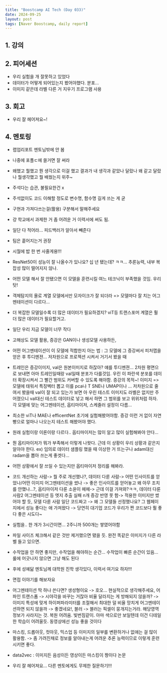 ```yaml
---
title: "Boostcamp AI Tech (Day 033)"
date: 2024-09-25
layout: post
tags: [Naver Boostcamp, daily report]
---
```

## 1. 강의

## 2. 피어세션
- 우리 실험을 개 잘못하고 있었다
- 데이터가 어떻게 되어있는지 봤어야했다. 분포... 
- 이미지 같은데 라벨 다른 거 지우기 프로그램 사용

## 3. 회고
- 우리 잘 헤어져요~!

## 4. 멘토링
- 랩업리포트 멘토님밖에 안 봄
- 나중에 포폴ㄷ에 쓸거면 잘 써라
- 왜했고 뭘했고 뭔 생각으로 이걸 했고 결과가 내 생각과 같았나 달랐나 왜 같고 달랐나 뭘생각했고 뭘 배웠는지 위주~
- 주석다는 습관, 불필요한건 x
- 주석없이도 코드 이해할 정도로 변수명, 함수명 길게 쓰는 게 굳
- 구현과 가져다쓰는걸(활용) 구분해서 말해주세요
- 걍 학교에서 과제한 거 좀 어려운 거 이력서에 써도 됨.
- 일단 다 적어라... 피드백러가 알아서 빼준다
- 팀은 흩어지는거 권장
- 시월에 밥 한 번 사줄게용!!!
- ResNet50이 성능이 잘 나올수가 있나요? 십 년 됐는데? ㅋㅋ... 추론능력, 내부 복잡성 많이 떨어지지 않나.
- 어떤 모델 해서 잘 안됐으면 이 모델을 훈련시킬 여느 테크닉이 부족했을 것임. 우리탓!
- 객체탐지의 욜로 계열 모델에서만 모자이크가 잘 되더라 => 모델마다 잘 치는 어그멘테이션이 다르다...
- 더 복잡한 모델일수록 더 많은 데이터가 필요하겠지?  viT등 트랜스포머 계열은 훨 더 많은 데이터가 필요할거고.
- 일단 우리 지금 모델이 너무 작다
- 고해상도 모델 활용, 증강은 GAN이나 생성모델 사용하든, 
- 어떤 어그멘테이션이 이 모델에 적합한지 아는 법 : 그 모델에 그 증강써서 피처맵을 얻은 후 투디멘젼... 저차원으로 프로젝션 시켜서 거기서 봤을 때 
- 트레인은 증강이미지, val은 원본이미지로 하잖아? 얘를 투디멘젼... 2차원 평면으로 보내면 아마 트레인일때랑 val일때 분포가 다를것임. 우린 이 파란색 분포를 데이터 확장시켜서 그 빨간 범위도 커버할 수 있도록 해야함. 증강의 목적~!
이미지 => 모델에 태워서 특징벡터 뽑고 이를 pca나 T SNE나 UMAP이나 ... 저차원으로 줄여서 봤을때 val이 잘 되고 있는가 보면 
아 우린 테스트 이미지도 라벨은 없지만 주어졌으니 val대신 테스트 데이터로 넣고 해서 하면 그 범위를 보고 위위처럼 하자.
각 모델에 맞는 어그멘테이션, 옵티마이저, 스케줄러 설정이 다름... 
- 최소한 viT나 MAE나 efficentNet 초기에 실험해봤어야함. 증강 이런 거 없이 자연빵으로 얼마나 나오는지 테스트 해봤어야 했다.
- 원래 실험이랑 이론이랑 다르다.. 옵티마이저는 많이 알고 많이 실험해봐야 안다... 
- 뭔 옵티마이저가 뭐가 부족해서 이렇게 나왓다. 근데 이 상황이 우리 상황과 같은지 알아야 한다.
ex) 임의로 데이터 샘플링 했을 때 이상한 거 뜨는구나 adam대신 radam을 뽑아 쓰는게 좋겟다...
- 어떤 상황에서 잘 쓰일 수 있는지만 옵티마이저 정리를 해봐라.
- 코드 개선하는 사람-> 뭘 주로 개선했나?, 데이터 다룬 사람-> 어떤 인사이트를 얻었나/어떤 이미지 어그멘테이션을 썼나 -> 좋은 인사이트를 얻어놓고 왜 아무 조치를 안했나...?, 옵티마이저 다룬 소윤이 헤헤-> 근데 이걸 가져와?ㅋㅋ, 데이터 다룬 사람2 어그멘테이션 등 엣지 추출 실패 n개 증강 반영 못 함-> 적용한 이미지만 썼어야 할 듯, 모델 다룬 사람 일단 코드짜고 -> 왜 그 모델들 선정했나요? 그 웹페이지에서 성능 좋다는 애 가져왔다 -> 당연히 대기업 코드가 우리가 짠 코드보다 훨 좋다 좋은 시도다~ 
- 실험을.. 한 개가 3시간이면... 2주니까 500개는 쌓였어야함
- 파일 사이즈 체크해서 같은 것만 제거했으면 됐을 듯. 완전 똑같은 이미지가 다른 라벨 들고 있으면.
- 수작업을 안 하면 좋지만, 수작업을 해야하는 순간... 수작업이 빠른 순간이 있음... 룰에 어긋나지 않으면 그냥 해도 된다
- 후에 성예닮 멘토님께 대학원 진학 생각있다, 이력서 여기요 하자!!!
- 면접 이야기를 해보자요
- 어그멘테이션 딱 하나 쓴다면? 생성형이요 -> 호오... 현실적으로 생각해주세요, 어파인 트랜스폼 -> 시야각을 바꾸는 거잖아 비율 달라지는 게 방해되지 않을까? -> 이미지 특성에 맞게 하이퍼파라미터를 조절해서 최대한 덜 비율 망치게 어그멘테이션하면 되지 않을까 -> 좋겠네요!, 블러 -> 블러는 픽셀이 뭉개지는거라. 해당영역 정보가 사라지는 것. 복원 어려움. 빛번짐같이. 아마 색으로만 보일텐데 이건 디테일한 학습이 어려울듯. 동영상에선 성능 좋을 것이다
- 마스킹, 드롭아웃, 컷아웃, 믹스업 등 이미지의 일부를 변환하거나 없애는 걸 많이 활용함. -> 좀 가려진채로 정보를 알아내는게 어려운 추론 능력이므로 이렇게 훈련 시키면 좋다. 
- data2vec : 이미지든 음성이든 영상이든 마스킹이 짱이다 논문

- 우리 잘 헤어져요... 다른 멘토에게도 무제한 질문하기!!!
